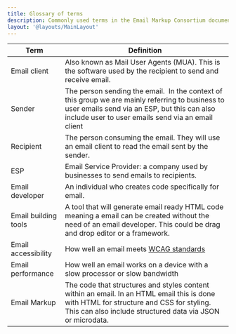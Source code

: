 ```yaml
---
title: Glossary of terms
description: Commonly used terms in the Email Markup Consortium documentation
layout: '@layouts/MainLayout'
---
```



| Term                 | Definition                                                                                                                                                                                             |
| -------------------- | ------------------------------------------------------------------------------------------------------------------------------------------------------------------------------------------------------ |
| Email client         | Also known as Mail User Agents (MUA). This is the software used by the recipient to send and receive email.                                                                                            |
| Sender               | The person sending the email.  In the context of this group we are mainly referring to business to user emails send via an ESP, but this can also include user to user emails send via an email client |
| Recipient            | The person consuming the email. They will use an email client to read the email sent by the sender.                                                                                                    |
| ESP                  | Email Service Provider: a company used by businesses to send emails to recipients.                                                                                                                     |
| Email developer      | An individual who creates code specifically for email.                                                                                                                                                 |
| Email building tools | A tool that will generate email ready HTML code meaning a email can be created without the need of an email developer. This could be drag and drop editor or a framework.                              |
| Email accessibility  | How well an email meets [WCAG standards](https://www.w3.org/WAI/standards-guidelines/wcag/)                                                                                                            |
| Email performance    | How well an email works on a device with a slow processor or slow bandwidth                                                                                                                            |
| Email Markup         | The code that structures and styles content within an email. In an HTML email this is done with HTML for structure and CSS for styling. This can also include structured data via JSON or microdata.   |
